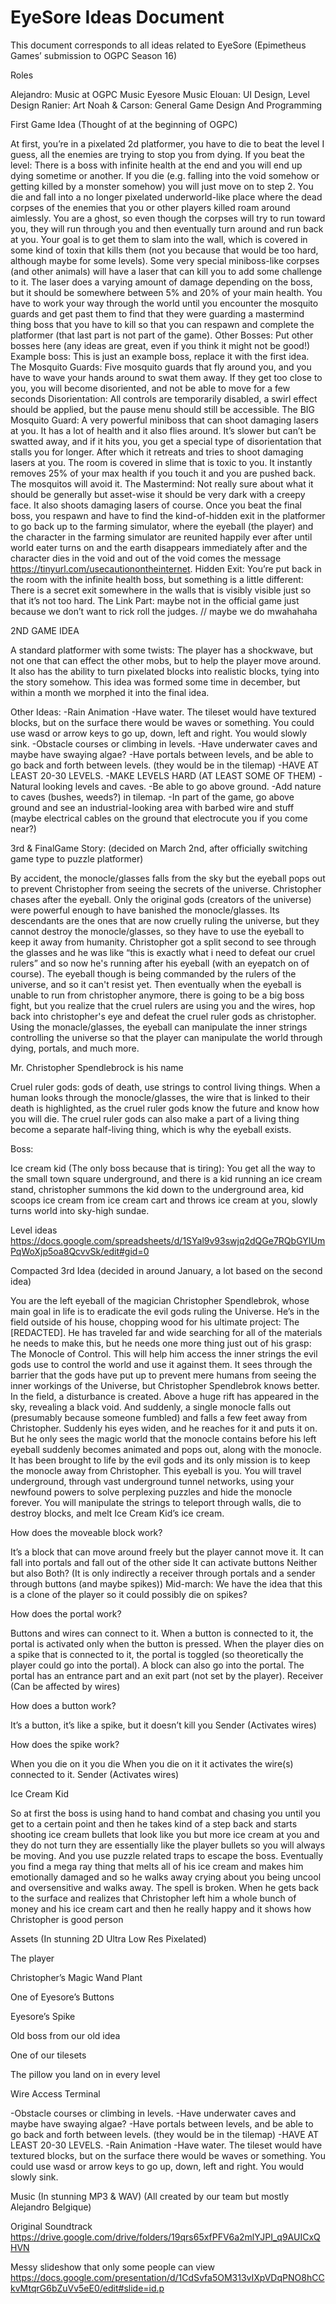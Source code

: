 

# EyeSore Ideas Document

This document corresponds to all ideas related to EyeSore (Epimetheus Games’ submission to OGPC Season 16)

Roles

Alejandro: Music at OGPC Music Eyesore Music 
Elouan: UI Design, Level Design
Ranier: Art
Noah & Carson: General Game Design And Programming

First Game Idea (Thought of at the beginning of OGPC)

At first, you’re in a pixelated 2d platformer, you have to die to beat the level I guess, all the enemies are trying to stop you from dying.
If you beat the level: There is a boss with infinite health at the end and you will end up dying sometime or another.
If you die (e.g. falling into the void somehow or getting killed by a monster somehow) you will just move on to step 2.
You die and fall into a no longer pixelated underworld-like place where the dead corpses of the enemies that you or other players killed roam around aimlessly. 
You are a ghost, so even though the corpses will try to run toward you, they will run through you and then eventually turn around and run back at you.
Your goal is to get them to slam into the wall, which is covered in some kind of toxin that kills them (not you because that would be too hard, although maybe for some levels).
Some very special miniboss-like corpses (and other animals) will have a laser that can kill you to add some challenge to it.
The laser does a varying amount of damage depending on the boss, but it should be somewhere between 5% and 20% of your main health.
You have to work your way through the world until you encounter the mosquito guards and get past them to find that they were guarding a mastermind thing boss that you have to kill so that you can respawn and complete the platformer (that last part is not part of the game).
Other Bosses: Put other bosses here (any ideas are great, even if you think it might not be good!)
Example boss: This is just an example boss, replace it with the first idea.
The Mosquito Guards: Five mosquito guards that fly around you, and you have to wave your hands around to swat them away. If they get too close to you, you will become disoriented, and not be able to move for a few seconds
Disorientation: All controls are temporarily disabled, a swirl effect should be applied, but the pause menu should still be accessible.
The BIG Mosquito Guard: A very powerful miniboss that can shoot damaging lasers at you. It has a lot of health and it also flies around. It’s slower but can’t be swatted away, and if it hits you, you get a special type of disorientation that stalls you for longer. After which it retreats and tries to shoot damaging lasers at you.
The room is covered in slime that is toxic to you. It instantly removes 25% of your max health if you touch it and you are pushed back. The mosquitos will avoid it.
The Mastermind: Not really sure about what it should be generally but asset-wise it should be very dark with a creepy face. It also shoots damaging lasers of course.
Once you beat the final boss, you respawn and have to find the kind-of-hidden exit in the platformer to go back up to the farming simulator, where the eyeball (the player) and the character in the farming simulator are reunited happily ever after until world eater turns on and the earth disappears immediately after and the character dies in the void and out of the void comes the message https://tinyurl.com/usecautionontheinternet.
Hidden Exit: You’re put back in the room with the infinite health boss, but something is a little different: There is a secret exit somewhere in the walls that is visibly visible just so that it’s not too hard.
The Link Part: maybe not in the official game just because we don’t want to rick roll the judges. // maybe we do mwahahaha

2ND GAME IDEA

A standard platformer with some twists: The player has a shockwave, but not one that can effect the other mobs, but to help the player move around. It also has the ability to turn pixelated blocks into realistic blocks, tying into the story somehow. This idea was formed some time in december, but within a month we morphed it into the final idea.

Other Ideas:
	-Rain Animation
	-Have water. The tileset would have textured blocks, but on the surface there would be waves or something. You could use wasd or arrow keys to go up, down, left and right. You would slowly sink.
	-Obstacle courses or climbing in levels.
	-Have underwater caves and maybe have swaying algae?
	-Have portals between levels, and be able to go back and forth between levels. (they would be in the tilemap)
	-HAVE AT LEAST 20-30 LEVELS.
	-MAKE LEVELS HARD (AT LEAST SOME OF THEM)
	-Natural looking levels and caves.
	-Be able to go above ground.
	-Add nature to caves (bushes, weeds?) in tilemap.
	-In part of the game, go above ground and see an industrial-looking area with barbed wire and stuff (maybe electrical cables on the ground that electrocute you if you come near?)
 
3rd & FinalGame Story: (decided on March 2nd, after officially switching game type to puzzle platformer)

By accident, the monocle/glasses falls from the sky but the eyeball pops out to prevent Christopher from seeing the secrets of the universe. Christopher chases after the eyeball. Only the original gods (creators of the universe) were powerful enough to have banished the monocle/glasses. Its descendants are the ones that are now cruelly ruling the universe, but they cannot destroy the monocle/glasses, so they have to use  the eyeball to keep it away from humanity. Christopher got a split second to see through the glasses and he was like “this is exactly what i need to defeat our cruel rulers” and so now he's running after his eyeball (with an eyepatch on of course). The eyeball though is being commanded by the rulers of the universe, and so it can't resist yet. Then eventually when the eyeball is unable to run from christopher anymore, there is going to be a big boss fight, but you realize that the cruel rulers are using you and the wires, hop back into christopher's eye and defeat the cruel ruler gods as christopher. Using the monacle/glasses, the eyeball can manipulate the inner strings controlling the universe so that the player can manipulate the world through dying, portals, and much more.

Mr. Christopher Spendlebrock is his name

Cruel ruler gods: gods of death, use strings to control living things. When a human looks through the monocle/glasses, the wire that is linked to their death is highlighted, as the cruel ruler gods know the future and know how you will die. The cruel ruler gods can also make a part of a living thing become a separate half-living thing, which is why the eyeball exists.

Boss:

Ice cream kid (The only boss because that is tiring): You get all the way to the small town square underground, and there is a kid running an ice cream stand, christopher summons the kid down to the underground area, kid scoops ice cream from ice cream cart and throws ice cream at you, slowly turns world into sky-high sundae.

Level ideas
https://docs.google.com/spreadsheets/d/1SYal9v93swjq2dQGe7RQbGYIUmPqWoXjp5oa8QcvvSk/edit#gid=0 

Compacted 3rd Idea (decided in around January, a lot based on the second idea)

You are the left eyeball of the magician Christopher Spendlebrok, whose main goal in life is to eradicate the evil gods ruling the Universe. He’s in the field outside of his house, chopping wood for his ultimate project: The [REDACTED]. He has traveled far and wide searching for all of the materials he needs to make this, but he needs one more thing just out of his grasp: The Monocle of Control. This will help him access the inner strings the evil gods use to control the world and use it against them. It sees through the barrier that the gods have put up to prevent mere humans from seeing the inner workings of the Universe, but Christopher Spendlebrok knows better. In the field, a disturbance is created. Above a huge rift has appeared in the sky, revealing a black void. And suddenly, a single monocle falls out (presumably because someone fumbled) and falls a few feet away from Christopher. Suddenly his eyes widen, and he reaches for it and puts it on. But he only sees the magic world that the monocle contains before his left eyeball suddenly becomes animated and pops out, along with the monocle. It has been brought to life by the evil gods and its only mission is to keep the monocle away from Christopher. This eyeball is you. You will travel underground, through vast underground tunnel networks, using your newfound powers to solve perplexing puzzles and hide the monocle forever. You will manipulate the strings to teleport through walls, die to destroy blocks, and melt Ice Cream Kid’s ice cream. 

How does the moveable block work?

It’s a block that can move around freely but the player cannot move it.
It can fall into portals and fall out of the other side
It can activate buttons
Neither but also Both? (It is only indirectly a receiver through portals and a sender through buttons (and maybe spikes))
Mid-march: We have the idea that this is a clone of the player so it could possibly die on spikes?

How does the portal work?

Buttons and wires can connect to it.
When a button is connected to it, the portal is activated only when the button is pressed.
When the player dies on a spike that is connected to it, the portal is toggled (so theoretically the player could go into the portal).
A block can also go into the portal.
The portal has an entrance part and an exit part (not set by the player).
Receiver (Can be affected by wires)

How does a button work?

It’s a button, it’s like a spike, but it doesn’t kill you
Sender (Activates wires)

How does the spike work?

When you die on it you die
When you die on it it activates the wire(s) connected to it. 
Sender (Activates wires)

Ice Cream Kid

So at first the boss is using hand to hand combat and chasing you until you get to a certain point and then he takes kind of a step back and starts shooting ice cream bullets that look like you but more ice cream at you and they do not turn they are essentially like the player bullets so you will always be moving. And you use puzzle related traps to escape the boss. Eventually you find a mega ray thing that melts all of his ice cream and makes him emotionally damaged and so he walks away crying about you being uncool and oversensitive and walks away. The spell is broken. When he gets back to the surface and realizes that Christopher left him a whole bunch of money and his ice cream cart and then he really happy and it shows how Christopher is good person 


Assets (In stunning 2D Ultra Low Res Pixelated)

The player


Christopher’s Magic Wand Plant


One of Eyesore’s Buttons


Eyesore’s Spike


Old boss from our old idea 


One of our tilesets


The pillow you land on in every level 


Wire Access Terminal 



-Obstacle courses or climbing in levels.
	-Have underwater caves and maybe have swaying algae?
	-Have portals between levels, and be able to go back and forth between levels. (they would be in the tilemap)
	-HAVE AT LEAST 20-30 LEVELS.
-Rain Animation
	-Have water. The tileset would have textured blocks, but on the surface there would be waves or something. You could use wasd or arrow keys to go up, down, left and right. You would slowly sink.



Music (In stunning MP3 & WAV) (All created by our team but mostly Alejandro Belgique)


Original Soundtrack https://drive.google.com/drive/folders/19qrs65xfPFV6a2mlYJPI_q9AUICxQHVN 

Messy slideshow that only some people can view https://docs.google.com/presentation/d/1CdSvfa5OM313vIXpVDqPNO8hCCkvMtqrG6bZuVv5eE0/edit#slide=id.p 





